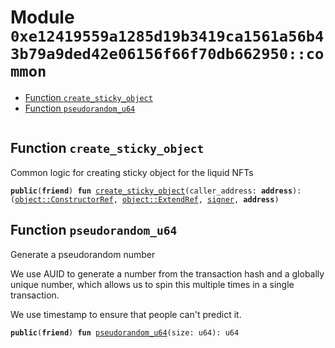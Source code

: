 
<a id="0xe12419559a1285d19b3419ca1561a56b43b79a9ded42e06156f66f70db662950_common"></a>

# Module `0xe12419559a1285d19b3419ca1561a56b43b79a9ded42e06156f66f70db662950::common`



-  [Function `create_sticky_object`](#0xe12419559a1285d19b3419ca1561a56b43b79a9ded42e06156f66f70db662950_common_create_sticky_object)
-  [Function `pseudorandom_u64`](#0xe12419559a1285d19b3419ca1561a56b43b79a9ded42e06156f66f70db662950_common_pseudorandom_u64)


<pre><code></code></pre>



<a id="0xe12419559a1285d19b3419ca1561a56b43b79a9ded42e06156f66f70db662950_common_create_sticky_object"></a>

## Function `create_sticky_object`

Common logic for creating sticky object for the liquid NFTs


<pre><code><b>public</b>(<b>friend</b>) <b>fun</b> <a href="common.md#0xe12419559a1285d19b3419ca1561a56b43b79a9ded42e06156f66f70db662950_common_create_sticky_object">create_sticky_object</a>(caller_address: <b>address</b>): (<a href="_ConstructorRef">object::ConstructorRef</a>, <a href="_ExtendRef">object::ExtendRef</a>, <a href="">signer</a>, <b>address</b>)
</code></pre>



<a id="0xe12419559a1285d19b3419ca1561a56b43b79a9ded42e06156f66f70db662950_common_pseudorandom_u64"></a>

## Function `pseudorandom_u64`

Generate a pseudorandom number

We use AUID to generate a number from the transaction hash and a globally unique
number, which allows us to spin this multiple times in a single transaction.

We use timestamp to ensure that people can't predict it.


<pre><code><b>public</b>(<b>friend</b>) <b>fun</b> <a href="common.md#0xe12419559a1285d19b3419ca1561a56b43b79a9ded42e06156f66f70db662950_common_pseudorandom_u64">pseudorandom_u64</a>(size: u64): u64
</code></pre>
